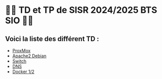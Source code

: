 <h1>👨‍💻 TD et TP de SISR 2024/2025 BTS SIO 👨‍💻</h1>

<h2>Voici la liste des différent TD :</h2>

- [ProxMox](ProxMox)
- [Apache2 Debian](apache2)
- [Switch](Switch)
- [DNS](DNS)
- [Docker 1/2](Docker)

